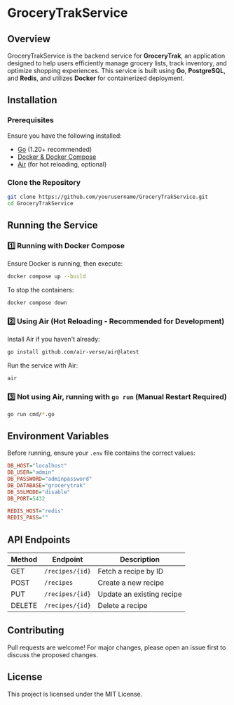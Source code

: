 # GroceryTrakService

## Overview
GroceryTrakService is the backend service for **GroceryTrak**, an application designed to help users efficiently manage grocery lists, track inventory, and optimize shopping experiences. This service is built using **Go**, **PostgreSQL**, and **Redis**, and utilizes **Docker** for containerized deployment.

## Installation

### **Prerequisites**
Ensure you have the following installed:
- [Go](https://go.dev/dl/) (1.20+ recommended)
- [Docker & Docker Compose](https://docs.docker.com/get-docker/)
- [Air](https://github.com/cosmtrek/air) (for hot reloading, optional)

### **Clone the Repository**
```sh
git clone https://github.com/yourusername/GroceryTrakService.git
cd GroceryTrakService
```

## **Running the Service**

### **1️⃣ Running with Docker Compose**
Ensure Docker is running, then execute:
```sh
docker compose up --build
```

To stop the containers:
```sh
docker compose down
```

### **2️⃣ Using Air (Hot Reloading - Recommended for Development)**

Install Air if you haven't already:
```sh
go install github.com/air-verse/air@latest
```

Run the service with Air:
```sh
air
```

### **3️⃣ Not using Air, running with `go run` (Manual Restart Required)**
```sh
go run cmd/*.go
```

## **Environment Variables**
Before running, ensure your `.env` file contains the correct values:
```ini
DB_HOST="localhost"
DB_USER="admin"
DB_PASSWORD="adminpassword"
DB_DATABASE="grocerytrak"
DB_SSLMODE="disable"
DB_PORT=5432

REDIS_HOST="redis"
REDIS_PASS=""
```

## **API Endpoints**
| Method | Endpoint              | Description                 |
|--------|----------------------|-----------------------------|
| GET    | `/recipes/{id}`       | Fetch a recipe by ID       |
| POST   | `/recipes`            | Create a new recipe        |
| PUT    | `/recipes/{id}`       | Update an existing recipe  |
| DELETE | `/recipes/{id}`       | Delete a recipe            |

## **Contributing**
Pull requests are welcome! For major changes, please open an issue first to discuss the proposed changes.

## **License**
This project is licensed under the MIT License.

